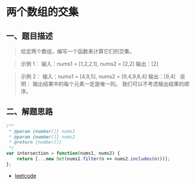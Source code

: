 # 两个数组的交集

## 一、题目描述

> 给定两个数组，编写一个函数来计算它们的交集。

> 示例 1：
输入：nums1 = [1,2,2,1], nums2 = [2,2]
输出：[2]

> 示例 2：
输入：nums1 = [4,9,5], nums2 = [9,4,9,8,4]
输出：[9,4]
 
> 说明：
输出结果中的每个元素一定是唯一的。
我们可以不考虑输出结果的顺序。

## 二、解题思路


```js
/**
 * @param {number[]} nums1
 * @param {number[]} nums2
 * @return {number[]}
 */
var intersection = function(nums1, nums2) {
    return [...new Set(nums1.filter(n => nums2.includes(n)))];
};
```

- [leetcode](https://leetcode-cn.com/problems/intersection-of-two-arrays)